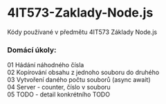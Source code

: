 # 4IT573-Zaklady-Node.js

Kódy používané v předmětu 4IT573 Základy Node.js

### Domácí úkoly:
01 Hádání náhodného čísla\
02 Kopírování obsahu z jednoho souboru do druhého\
03 Vytvoření daného počtu souborů (async await)\
04 Server - counter, číslo v souboru\
05 TODO - detail konkrétního TODO
